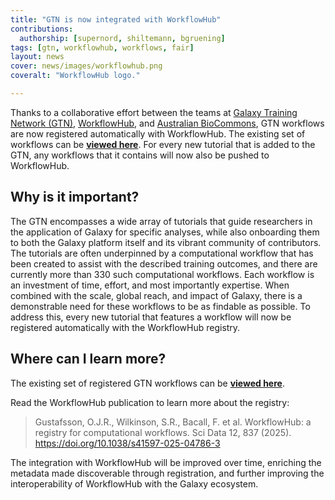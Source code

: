 ```yaml
---
title: "GTN is now integrated with WorkflowHub"
contributions:
  authorship: [supernord, shiltemann, bgruening]
tags: [gtn, workflowhub, workflows, fair]
layout: news
cover: news/images/workflowhub.png
coveralt: "WorkflowHub logo."

---
```


Thanks to a collaborative effort between the teams at [Galaxy Training Network (GTN)](https://training.galaxyproject.org/), [WorkflowHub](https://workflowhub.eu/), and [Australian BioCommons](https://www.biocommons.org.au/), GTN workflows are now registered automatically with WorkflowHub. The existing set of workflows can be [**viewed here**](https://workflowhub.eu/projects/12/workflows). For every new tutorial that is added to the GTN, any workflows that it contains will now also be pushed to WorkflowHub.


## Why is it important?

The GTN encompasses a wide array of tutorials that guide researchers in the application of Galaxy for specific analyses, while also onboarding them to both the Galaxy platform itself and its vibrant community of contributors. The tutorials are often underpinned by a computational workflow that has been created to assist with the described training outcomes, and there are currently more than 330 such computational workflows. Each workflow is an investment of time, effort, and most importantly expertise. When combined with the scale, global reach, and impact of Galaxy, there is a demonstrable need for these workflows to be as findable as possible. To address this, every new tutorial that features a workflow will now be registered automatically with the WorkflowHub registry.


## Where can I learn more?

The existing set of registered GTN workflows can be [**viewed here**](https://workflowhub.eu/projects/12/workflows).

Read the WorkflowHub publication to learn more about the registry: 

> Gustafsson, O.J.R., Wilkinson, S.R., Bacall, F. et al. WorkflowHub: a registry for computational workflows. Sci Data 12, 837 (2025). https://doi.org/10.1038/s41597-025-04786-3 

The integration with WorkflowHub will be improved over time, enriching the metadata made discoverable through registration, and further improving the interoperability of WorkflowHub with the Galaxy ecosystem.

